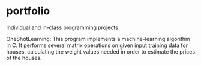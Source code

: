 # portfolio
Individual and in-class programming projects

OneShotLearning:
This program implements a machine-learning algorithm in C. It performs several matrix operations on given input training data for houses, calculating the weight values needed in order to estimate the prices of the houses.
